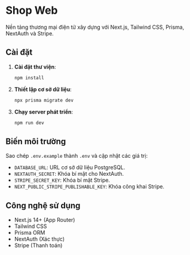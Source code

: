 # Shop Web

Nền tảng thương mại điện tử xây dựng với Next.js, Tailwind CSS, Prisma, NextAuth và Stripe.

## Cài đặt

1. **Cài đặt thư viện**:
   ```bash
   npm install
   ```

2. **Thiết lập cơ sở dữ liệu**:
   ```bash
   npx prisma migrate dev
   ```

3. **Chạy server phát triển**:
   ```bash
   npm run dev
   ```

## Biến môi trường
Sao chép `.env.example` thành `.env` và cập nhật các giá trị:
- `DATABASE_URL`: URL cơ sở dữ liệu PostgreSQL.
- `NEXTAUTH_SECRET`: Khóa bí mật cho NextAuth.
- `STRIPE_SECRET_KEY`: Khóa bí mật Stripe.
- `NEXT_PUBLIC_STRIPE_PUBLISHABLE_KEY`: Khóa công khai Stripe.

## Công nghệ sử dụng
- Next.js 14+ (App Router)
- Tailwind CSS
- Prisma ORM
- NextAuth (Xác thực)
- Stripe (Thanh toán)